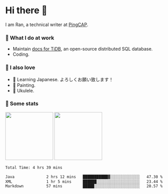 # Hi there 👋

I am Ran, a technical writer at [PingCAP](https://pingcap.com/).

### 📝 What I do at work

- Maintain [docs for TiDB](https://github.com/pingcap/docs), an open-source distributed SQL database.
- Coding.

### 🤠 I also love

- 💬 Learning Japanese. よろしくお願い致します！
- 🎨 Painting.
- 🎵 Ukulele.

### 🥳 Some stats

<p>
<img src="https://api.vaunt.dev/v1/github/entities/ran-huang/contributions?format=svg" height="150" />
<img src="https://api.vaunt.dev/v1/github/entities/ran-huang/achievements?format=svg&limit=3" height="150" />
</p>

<!--START_SECTION:waka-->

```txt
Total Time: 4 hrs 39 mins

Java              2 hrs 12 mins   ███████████▓░░░░░░░░░░░░░   47.30 %
XML               1 hr 5 mins     ██████░░░░░░░░░░░░░░░░░░░   23.44 %
Markdown          57 mins         █████░░░░░░░░░░░░░░░░░░░░   20.57 %
```

<!--END_SECTION:waka-->
